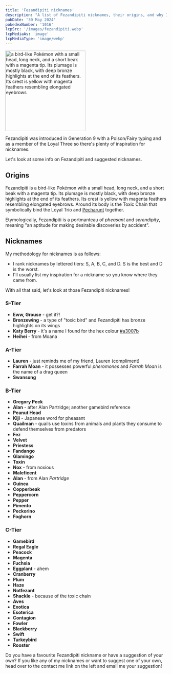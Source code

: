```yaml
---
title: 'Fezandipiti nicknames'
description: "A list of Fezandipiti nicknames, their origins, and why I think they're cool."
pubDate: '30 May 2024'
pokedexNumber: '1016'
lcpSrc: '/images/fezandipiti.webp'
lcpMediaAs: 'image'
lcpMediaType: 'image/webp'
---
```


<div class="img-center">
	<picture>
		<source srcset="/images/fezandipiti.webp" type="image/webp">
		<img src="/images/fezandipiti.jpeg" width="250px" height="250px" alt="a bird-like Pokémon with a small head, long neck, and a short beak with a magenta tip. Its plumage is mostly black, with deep bronze highlights at the end of its feathers. Its crest is yellow with magenta feathers resembling elongated eyebrows">
	</picture>
</div>

Fezandipiti was introduced in Generation 9 with a Poison/Fairy typing and as a member of the Loyal Three so there's plenty of inspiration for nicknames.

Let's look at some info on Fezandipiti and suggested nicknames.

## Origins

Fezandipiti is a bird-like Pokémon with a small head, long neck, and a short beak with a magenta tip. Its plumage is mostly black, with deep bronze highlights at the end of its feathers. Its crest is yellow with magenta feathers resembling elongated eyebrows. Around its body is the Toxic Chain that symbolically bind the Loyal Trio and [Pecharunt](/nicknames/pecharunt/) together.

Etymologically, Fezandipiti is a portmanteau of _pheasant_ and _serendipity_, meaning "an aptitude for making desirable discoveries by accident".

## Nicknames

My methodology for nicknames is as follows:

* I rank nicknames by lettered tiers: S, A, B, C, and D. S is the best and D is the worst.
* I'll usually list my inspiration for a nickname so you know where they came from.

With all that said, let's look at those Fezandipiti nicknames!

### S-Tier

* **Eww, Grouse** - get it?!
* **Bronzewing** - a type of "toxic bird" and Fezandipiti has bronze highlights on its wings
* **Katy Berry** - it's a name I found for the hex colour [#a3007b](https://www.color-hex.com/color/a3007b)
* **Heihei** - from Moana

### A-Tier

* **Lauren** - just reminds me of my friend, Lauren (compliment)
* **Farrah Moan** - it possesses powerful _pheromones_ and _Farrah Moan_ is the name of a drag queen
* **Swansong**

### B-Tier

* **Gregory Peck**
* **Alan** - after Alan Partridge; another gamebird reference
* **Peanut Head**
* **Kiji** - Japanese word for pheasant
* **Quailman** - quails use toxins from animals and plants they consume to defend themselves from predators
* **Fez**
* **Velvet**
* **Priestess**
* **Fandango**
* **Glamingo**
* **Toxin**
* **Nox** - from noxious
* **Maleficent**
* **Alan** - from Alan _Partridge_
* **Guinea**
* **Copperbeak**
* **Peppercorn**
* **Pepper**
* **Pimento**
* **Peckorino**
* **Foghorn**

### C-Tier

* **Gamebird**
* **Regal Eagle**
* **Peacock**
* **Magenta**
* **Fuchsia**
* **Eggplant** - ahem
* **Cranberry**
* **Plum**
* **Haze**
* **Notfezant**
* **Shackle** - because of the toxic chain
* **Aves**
* **Exotica**
* **Esoterica**
* **Contagion**
* **Fowler**
* **Blackberry**
* **Swift**
* **Turkeybird**
* **Rooster**

Do you have a favourite Fezandipiti nickname or have a suggestion of your own? If you like any of my nicknames or want to suggest one of your own, head over to the contact me link on the left and email me your suggestion!